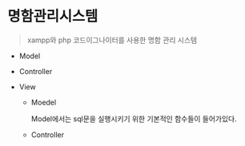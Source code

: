 # 명함관리시스템

> xampp와 php 코드이그나이터를 사용한 명함 관리 시스템

+ Model
+ Controller
+ View

  - Moedel

     Model에서는 sql문을 실행시키기 위한 기본적인 함수들이 들어가있다.
    
   - Controller
    
    
